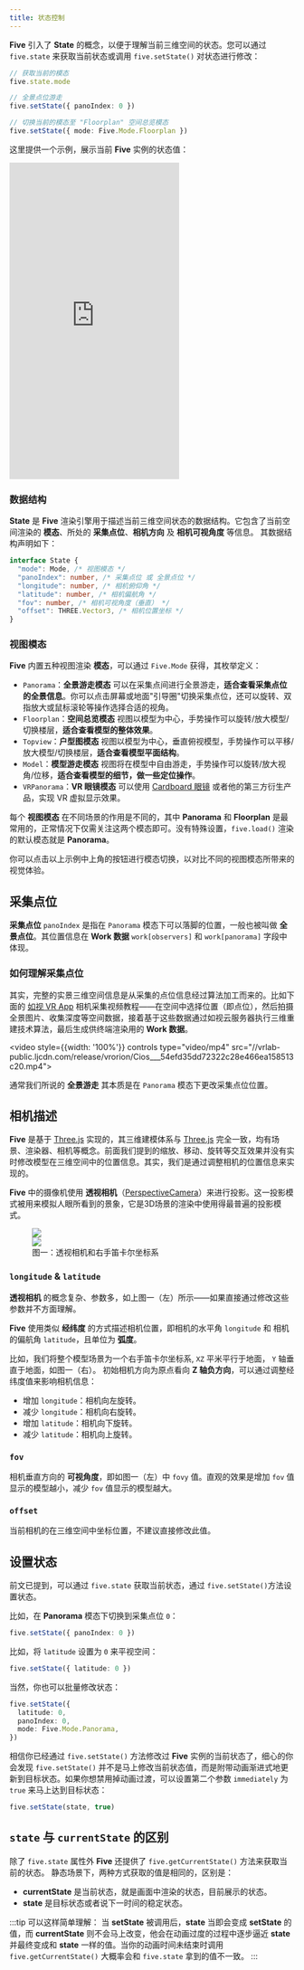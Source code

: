 ```yaml
---
title: 状态控制
---
```


**Five** 引入了 **State** 的概念，以便于理解当前三维空间的状态。您可以通过 `five.state` 来获取当前状态或调用 `five.setState()` 对状态进行修改：

```ts
// 获取当前的模态
five.state.mode

// 全景点位游走
five.setState({ panoIndex: 0 })

// 切换当前的模态至 "Floorplan" 空间总览模态
five.setState({ mode: Five.Mode.Floorplan })
```
这里提供一个示例，展示当前 **Five** 实例的状态值：

<iframe height="560" style={{width: '100%', height: '560px'}} scrolling="no" title="five-usage-state" src="https://codepen.io/solome-the-selector/embed/VwryPpL?default-tab=result&editable=true&theme-id=light" frameborder="no" loading="lazy" allowtransparency="true" allowfullscreen="true">
  See the Pen <a href="https://codepen.io/solome-the-selector/pen/VwryPpL">
  five-usage-state</a> by 掬一捧 (<a href="https://codepen.io/solome-the-selector">@solome-the-selector</a>)
  on <a href="https://codepen.io">CodePen</a>.
</iframe>

### 数据结构

**State** 是 **Five** 渲染引擎用于描述当前三维空间状态的数据结构。它包含了当前空间渲染的 **模态**、所处的 **采集点位**、**相机方向** 及 **相机可视角度** 等信息。
其数据结构声明如下：

```ts
interface State {
  "mode": Mode, /* 视图模态 */
  "panoIndex": number, /* 采集点位 或 全景点位 */
  "longitude": number, /* 相机俯仰角 */
  "latitude": number, /* 相机偏航角 */
  "fov": number, /* 相机可视角度（垂直） */
  "offset": THREE.Vector3, /* 相机位置坐标 */
}
```

### 视图模态

**Five** 内置五种视图渲染 **模态**，可以通过 `Five.Mode` 获得，其枚举定义：

- `Panorama`：**全景游走模态** 可以在采集点间进行全景游走，**适合查看采集点位的全景信息**。你可以点击屏幕或地面"引导圈"切换采集点位，还可以旋转、双指放大或鼠标滚轮等操作选择合适的视角。
- `Floorplan`：**空间总览模态** 视图以模型为中心，手势操作可以旋转/放大模型/切换楼层，**适合查看模型的整体效果**。
- `Topview`：**户型图模态** 视图以模型为中心，垂直俯视模型，手势操作可以平移/放大模型/切换楼层，**适合查看模型平面结构**。
- `Model`：**模型游走模态** 视图将在模型中自由游走，手势操作可以旋转/放大视角/位移，**适合查看模型的细节，做一些定位操作**。
- `VRPanorama`：**VR 眼镜模态** 可以使用 [Cardboard 眼镜](https://arvr.google.com/cardboard/) 或者他的第三方衍生产品，实现 VR 虚拟显示效果。

每个 **视图模态** 在不同场景的作用是不同的，其中 **Panorama** 和 **Floorplan** 是最常用的，正常情况下仅需关注这两个模态即可。没有特殊设置，`five.load()` 渲染的默认模态就是 **Panorama**。

你可以点击以上示例中上角的按钮进行模态切换，以对比不同的视图模态所带来的视觉体验。

## 采集点位

**采集点位** `panoIndex` 是指在 `Panorama` 模态下可以落脚的位置，一般也被叫做 **全景点位**。其位置信息在 **Work 数据** `work[observers]` 和 `work[panorama]` 字段中体现。

### 如何理解采集点位 

其实，完整的实景三维空间信息是从采集的点位信息经过算法加工而来的。比如下面的 [如视 VR App](https://realsee.com/website/mobile)  相机采集视频教程——在空间中选择位置（即点位），然后拍摄全景图片、收集深度等空间数据，接着基于这些数据通过如视云服务器执行三维重建技术算法，最后生成供终端渲染用的 **Work 数据**。

<video style={{width: '100%'}} controls type="video/mp4" src="//vrlab-public.ljcdn.com/release/vrorion/Cios___54efd35dd72322c28e466ea158513c20.mp4"></video>

通常我们所说的 **全景游走** 其本质是在 `Panorama` 模态下更改采集点位位置。

## 相机描述


**Five** 是基于 [Three.js](https://threejs.org/) 实现的，其三维建模体系与 [Three.js](https://threejs.org/) 完全一致，均有场景、渲染器、相机等概念。前面我们提到的缩放、移动、旋转等交互效果并没有实时修改模型在三维空间中的位置信息。其实，我们是通过调整相机的位置信息来实现的。


**Five** 中的摄像机使用 **透视相机**（[PerspectiveCamera](https://threejs.org/docs/index.html?q=PerspectiveCamera#api/zh/cameras/PerspectiveCamera)）来进行投影。这一投影模式被用来模拟人眼所看到的景象，它是3D场景的渲染中使用得最普遍的投影模式。

<figure>
  <div style={{display: 'flex',     background: 'white',
    justifyContent: 'center',
    alignItems: 'center',}}>
    <div style={{flex: 3}}><img style={{width: '100%'}} src="//docs.cocos2d-x.org/cocos2d-x/v4/en/3d/3d-img/PerspectiveCamera.png" /></div>
    <div style={{flex: 2}}><img style={{width: '100%'}} src="//upload.wikimedia.org/wikipedia/commons/2/2c/3D_coordinate_system.svg" /></div>
  </div>
  <figcaption>图一：透视相机和右手笛卡尔坐标系</figcaption>
</figure>


### `longitude` & `latitude`

**透视相机** 的概念复杂、参数多，如上图一（左）所示——如果直接通过修改这些参数并不方面理解。

**Five** 使用类似 **经纬度** 的方式描述相机位置，即相机的水平角 `longitude` 和 相机的偏航角 `latitude`，且单位为 **弧度**。

比如，我们将整个模型场景为一个右手笛卡尔坐标系, `XZ` 平米平行于地面， `Y` 轴垂直于地面，如图一（右）。
初始相机方向为原点看向 **Z 轴负方向**，可以通过调整经纬度值来影响相机信息：

- 增加 `longitude`：相机向左旋转。
- 减少 `longitude`：相机向右旋转。
- 增加 `latitude`：相机向下旋转。
- 减少 `latitude`：相机向上旋转。

### `fov`

相机垂直方向的 **可视角度**，即如图一（左）中 `fovy` 值。直观的效果是增加 `fov` 值显示的模型越小，减少 `fov` 值显示的模型越大。

### `offset`

当前相机的在三维空间中坐标位置，不建议直接修改此值。

## 设置状态

前文已提到，可以通过 `five.state` 获取当前状态，通过 `five.setState()`方法设置状态。

比如，在 **Panorama** 模态下切换到采集点位 `0`：

```ts
five.setState({ panoIndex: 0 })
```

比如，将 `latitude` 设置为 `0` 来平视空间：

```ts
five.setState({ latitude: 0 })
```

当然，你也可以批量修改状态：

```ts
five.setState({
  latitude: 0,
  panoIndex: 0,
  mode: Five.Mode.Panorama,
})

```

相信你已经通过 `five.setState()` 方法修改过 **Five** 实例的当前状态了，细心的你会发现 `five.setState()` 并不是马上修改当前状态值，而是附带动画渐进式地更新到目标状态。如果你想禁用掉动画过渡，可以设置第二个参数 `immediately` 为 `true` 来马上达到目标状态：

```ts
five.setState(state, true)
```
## `state` 与 `currentState` 的区别

除了 `five.state` 属性外 **Five** 还提供了 `five.getCurrentState()` 方法来获取当前的状态。
静态场景下，两种方式获取的值是相同的，区别是：

- **currentState** 是当前状态，就是画面中渲染的状态，目前展示的状态。
- **state** 是目标状态或者说下一时间的稳定状态。

:::tip 可以这样简单理解：
当 **setState** 被调用后，**state** 当即会变成 **setState** 的值，而 **currentState** 则不会马上改变，他会在动画过度的过程中逐步逼近 **state** 并最终变成和  **state** 一样的值。当你的动画时间未结束时调用 `five.getCurrentState()` 大概率会和 `five.state` 拿到的值不一致。
:::
